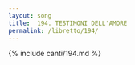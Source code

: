 ```yaml
---
layout: song
title:  194. TESTIMONI DELL'AMORE
permalink: /libretto/194/
---
```

{% include canti/194.md %}   
